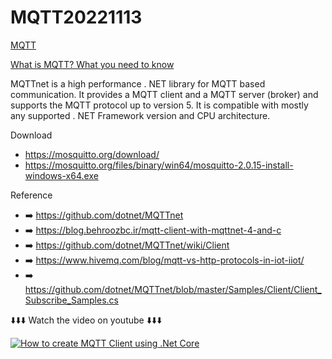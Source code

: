 # MQTT20221113

[MQTT](https://mqtt.org/)

[What is MQTT? What you need to know](https://www.youtube.com/watch?v=QSwR-JMmNOo)

MQTTnet is a high performance . NET library for MQTT based communication. It provides a MQTT client and a MQTT server (broker) and supports the MQTT protocol up to version 5. It is compatible with mostly any supported . NET Framework version and CPU architecture.

Download 
- https://mosquitto.org/download/
- https://mosquitto.org/files/binary/win64/mosquitto-2.0.15-install-windows-x64.exe

Reference 
- ➡️ https://github.com/dotnet/MQTTnet
- ➡️ https://blog.behroozbc.ir/mqtt-client-with-mqttnet-4-and-c
- ➡️ https://github.com/dotnet/MQTTnet/wiki/Client
- ➡️ https://www.hivemq.com/blog/mqtt-vs-http-protocols-in-iot-iiot/
- ➡️ https://github.com/dotnet/MQTTnet/blob/master/Samples/Client/Client_Subscribe_Samples.cs

⬇️⬇️⬇️ Watch the video on youtube ⬇️⬇️⬇️


[![How to create MQTT Client using .Net Core](https://i.ytimg.com/vi/lcsnsj1yBs0/hqdefault.jpg?sqp=-oaymwEcCNACELwBSFXyq4qpAw4IARUAAIhCGAFwAcABBg==&rs=AOn4CLALJgCXydKAgVHsyUvTxmSuhM4IzQ)](https://youtu.be/lcsnsj1yBs0?t=123)
